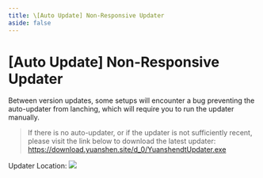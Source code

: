 ```yaml
---
title: \[Auto Update] Non-Responsive Updater
aside: false
---
```


# [Auto Update] Non-Responsive Updater

Between version updates, some setups will encounter a bug preventing the auto-updater from lanching, which will require you to run the updater manually.

> If there is no auto-updater, or if the updater is not sufficiently recent, please visit the link below to download the latest updater:
> https://download.yuanshen.site/d_0/YuanshendtUpdater.exe

Updater Location:
![](/imgs/en/manual/autoupdate/updaterlocation.png)
